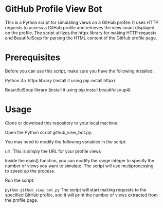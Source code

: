 # GitHub Profile View Bot
This is a Python script for simulating views on a GitHub profile. It uses HTTP requests to access a GitHub profile and retrieves the view count displayed on the profile. The script utilizes the httpx library for making HTTP requests and BeautifulSoup for parsing the HTML content of the GitHub profile page.

# Prerequisites
Before you can use this script, make sure you have the following installed:

Python 3.x
httpx library (install it using pip install httpx)

BeautifulSoup library (install it using pip install beautifulsoup4)

# Usage
Clone or download this repository to your local machine.

Open the Python script github_view_bot.py.

You may need to modify the following variables in the script:

url: This is simply the URL for your profile views

Inside the main() function, you can modify the range integer to specify the number of views you want to simulate. The script will use multiprocessing to speed up the process.

Run the script:

`python github_view_bot.py`
The script will start making requests to the specified GitHub profile, and it will print the number of views extracted from the profile page.
